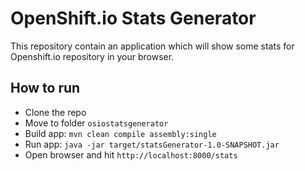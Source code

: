 # OpenShift.io Stats Generator

This repository contain an application which will show some stats for Openshift.io repository in your browser.

## How to run

- Clone the repo
- Move to folder `osiostatsgenerator`
- Build app: `mvn clean compile assembly:single`
- Run app: `java -jar target/statsGenerator-1.0-SNAPSHOT.jar`
- Open browser and hit `http://localhost:8000/stats`
